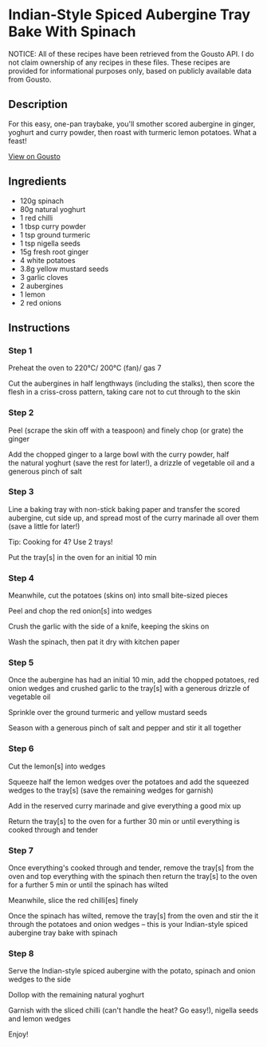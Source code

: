 # Indian-Style Spiced Aubergine Tray Bake With Spinach

NOTICE: All of these recipes have been retrieved from the Gousto API. I do not claim ownership of any recipes in these files. These recipes are provided for informational purposes only, based on publicly available data from Gousto.

## Description

For this easy, one-pan traybake, you'll smother scored aubergine in ginger, yoghurt and curry powder, then roast with turmeric lemon potatoes. What a feast!

[View on Gousto](https://www.gousto.co.uk/recipes/cookbook/indian-spiced-butternut-tray-bake-with-spinach)

## Ingredients

- 120g spinach
- 80g natural yoghurt
- 1 red chilli
- 1 tbsp curry powder 
- 1 tsp ground turmeric
- 1 tsp nigella seeds
- 15g fresh root ginger
- 4 white potatoes
- 3.8g yellow mustard seeds
- 3 garlic cloves
- 2 aubergines
- 1 lemon
- 2 red onions

## Instructions


### Step 1

Preheat the oven to 220°C/ 200°C (fan)/ gas 7

Cut the aubergines in half lengthways (including the stalks), then score the flesh in a criss-cross pattern, taking care not to cut through to the skin


### Step 2

Peel (scrape the skin off with a teaspoon) and finely chop (or grate) the ginger

Add the chopped ginger to a large bowl with the curry powder, half the natural yoghurt (save the rest for later!), a drizzle of vegetable oil and a generous pinch of salt


### Step 3

Line a baking tray with non-stick baking paper and transfer the scored aubergine, cut side up, and spread most of the curry marinade all over them (save a little for later!)

Tip: Cooking for 4? Use 2 trays!

Put the tray<span class="text-danger">[s]</span> in the oven for an initial 10 min


### Step 4

Meanwhile, cut the potatoes (skins on) into small bite-sized pieces

Peel and chop the red onion<span class="text-danger">[s]</span> into wedges

Crush the garlic with the side of a knife, keeping the skins on

Wash the spinach, then pat it dry with kitchen paper


### Step 5

Once the aubergine has had an initial 10 min, add the chopped potatoes, red onion wedges and crushed garlic to the tray<span class="text-danger">[s] </span>with a generous drizzle of vegetable oil

Sprinkle over the ground turmeric and yellow mustard seeds

Season with a generous pinch of salt and pepper and stir it all together


### Step 6

Cut the lemon<span class="text-danger">[s]</span> into wedges

Squeeze half the lemon wedges over the potatoes and add the squeezed wedges to the tray<span class="text-danger">[s]</span> (save the remaining wedges for garnish)

Add in the reserved curry marinade and give everything a good mix up

Return the tray<span class="text-danger">[s]</span> to the oven for a further 30 min or until everything is cooked through and tender


### Step 7

Once everything's cooked through and tender, remove the tray<span class="text-danger">[s]</span> from the oven and top everything with the spinach then return the tray<span class="text-danger">[s]</span> to the oven for a further 5 min or until the spinach has wilted

Meanwhile, slice the red chilli<span class="text-danger">[es]</span> finely

Once the spinach has wilted, remove the tray<span class="text-danger">[s] </span>from the oven and stir the it through the potatoes and onion wedges – this is your Indian-style spiced aubergine tray bake with spinach

### Step 8

Serve the Indian-style spiced aubergine with the potato, spinach and onion wedges to the side

Dollop with the remaining natural yoghurt

Garnish with the sliced chilli (can't handle the heat? Go easy!), nigella seeds and lemon wedges

Enjoy!

